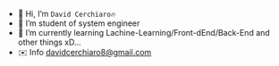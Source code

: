 - 👋 Hi, I’m ``David Cerchiaro🔥``
- 📖 I’m student of system engineer 
- 🌱 I’m currently learning Lachine-Learning/Front-dEnd/Back-End  and other things xD...
- ✉️ Info davidcerchiaro8@gmail.com

<!---
DaElias/DaElias is a ✨ special ✨ repository because its `README.md` (this file) appears on your GitHub profile.
You can click the Preview link to take a look at your changes.
--->
